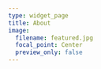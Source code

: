 ```yaml
---
type: widget_page
title: About
image:
  filename: featured.jpg
  focal_point: Center
  preview_only: false
---
```

